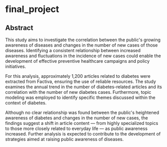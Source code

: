 # final_project
## **Abstract**
This study aims to investigate the correlation between the public's growing awareness of diseases and changes in the number of new cases of those diseases. Identifying a consistent relationship between increased awareness and fluctuations in the incidence of new cases could enable the development of effective preventive healthcare campaigns and policy initiatives.

For this analysis, approximately 1,200 articles related to diabetes were extracted from Factiva, ensuring the use of reliable resources. The study examines the annual trend in the number of diabetes-related articles and its correlation with the number of new diabetes cases. Furthermore, topic modeling was employed to identify specific themes discussed within the context of diabetes.

Although no clear relationship was found between the public's heightened awareness of diabetes and changes in the number of new cases, the findings suggest a shift in article content — from highly specialized topics to those more closely related to everyday life — as public awareness increased. Further analysis is expected to contribute to the development of strategies aimed at raising public awareness of diseases.

